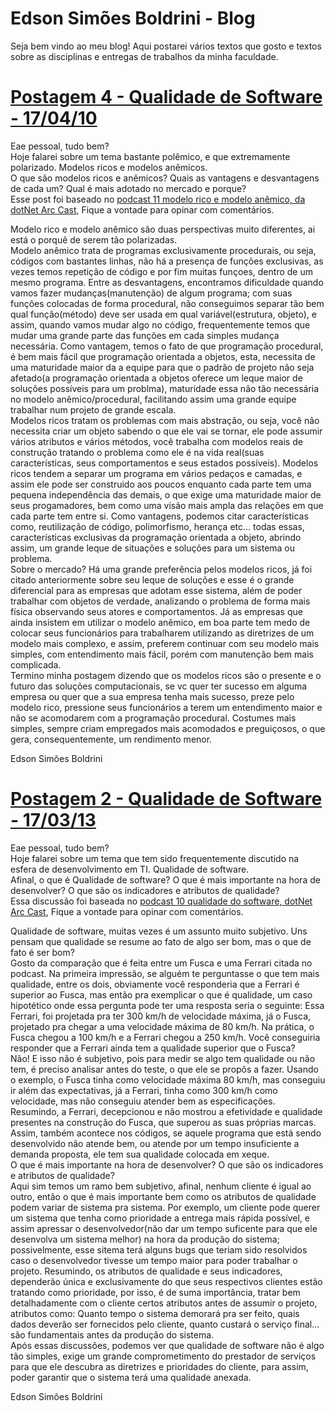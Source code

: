 # Edson Simões Boldrini - Blog

Seja bem vindo ao meu blog!
Aqui postarei vários textos que gosto e textos sobre as disciplinas e entregas de trabalhos da minha faculdade.<br>


# [Postagem 4 - Qualidade de Software - 17/04/10](https://github.com/edsonsb96/blog/blob/master/Postagem%202%20-%20Qualidade%20de%20Software.md)

Eae pessoal, tudo bem?<br>
Hoje falarei sobre um tema bastante polêmico, e que extremamente polarizado. Modelos ricos e modelos anêmicos.<br>
O que são modelos ricos e anêmicos? Quais as vantagens e desvantagens de cada um? Qual é mais adotado no mercado e porque?<br>
Esse post foi baseado no [podcast 11 modelo rico e modelo anêmico, da dotNet Arc Cast](http://podcast.dotnetarchitects.net/2010/03/podcast-11-modelo-anemico/), Fique a vontade para opinar com comentários.<br>

Modelo rico e modelo anêmico são duas perspectivas muito diferentes, ai está o porquê de serem tão polarizadas. <br>
Modelo anêmico trata de programas exclusivamente procedurais, ou seja, códigos com bastantes linhas, não há a presença de funções exclusivas, as vezes temos repetição de código e por fim muitas funçoes, dentro de um mesmo programa. Entre as desvantagens, encontramos dificuldade quando vamos fazer mudanças(manutenção) de algum programa; com suas funções colocadas de forma procedural, não conseguimos separar tão bem qual função(método) deve ser usada em qual variável(estrutura, objeto), e assim, quando vamos mudar algo no código, frequentemente temos que mudar uma grande parte das funções em cada simples mudança necessária. Como vantagem, temos o fato de que programação procedural, é bem mais fácil que programação orientada a objetos, esta, necessita de uma maturidade maior da a equipe para que o padrão de projeto não seja afetado(a programação orientada a objetos oferece um leque maior de soluções possíveis para um problma), maturidade essa não tão necessária no modelo anêmico/procedural, facilitando assim uma grande equipe trabalhar num projeto de grande escala.<br>
Modelos ricos tratam os problemas com mais abstração, ou seja, você não necessita criar um objeto sabendo o que ele vai se tornar, ele pode assumir vários atributos e vários métodos, você trabalha com modelos reais de construção tratando o problema como ele é na vida real(suas características, seus comportamentos e seus estados possíveis). Modelos ricos tendem a separar um programa em vários pedaços e camadas, e assim ele pode ser construido aos poucos enquanto cada parte tem uma pequena independência das demais, o que exige uma maturidade maior de seus progamadores, bem como uma visão mais ampla das relações em que cada parte tem entre si. Como vantagens, podemos citar características como, reutilização de código, polimorfismo, herança etc... todas essas, características exclusivas da programação orientada a objeto, abrindo assim, um grande leque de situações e soluções para um sistema ou problema.<br>
Sobre o mercado? Há uma grande preferência pelos modelos ricos, já foi citado anteriormente sobre seu leque de soluções e esse é o grande diferencial para as empresas que adotam esse sistema, além de poder trabalhar com objetos de verdade, analizando o problema de forma mais física observando seus atores e comportamentos. Já as empresas que ainda insistem em utilizar o modelo anêmico, em boa parte tem medo de colocar seus funcionários para trabalharem utilizando as diretrizes de um modelo mais complexo, e assim, preferem continuar com seu modelo mais simples, com entendimento mais fácil, porém com manutenção bem mais complicada. <br>
Termino minha postagem dizendo que os modelos ricos são o presente e o futuro das soluções computacionais, se vc quer ter sucesso em alguma empresa ou quer que a sua empresa tenha mais sucesso, preze pelo modelo rico, pressione seus funcionários a terem um entendimento maior e não se acomodarem com a programação procedural. Costumes mais simples, sempre criam empregados mais acomodados e preguiçosos, o que gera, consequentemente, um rendimento menor.<br>

Edson Simões Boldrini<br>

# [Postagem 2 - Qualidade de Software - 17/03/13](https://github.com/edsonsb96/blog/blob/master/Postagem%202%20-%20Qualidade%20de%20Software.md)

Eae pessoal, tudo bem?<br>
Hoje falarei sobre um tema que tem sido frequentemente discutido na esfera de desenvolvimento em TI. Qualidade de software.<br>
Afinal, o que é Qualidade de software? O que é mais importante na hora de desenvolver? O que são os indicadores e atributos de qualidade?<br>
Essa discussão foi baseada no [podcast 10 qualidade do software, dotNet Arc Cast](http://podcast.dotnetarchitects.net/2010/02/podcast-10-qualidade-de-software/), Fique a vontade para opinar com comentários.<br>

Qualidade de software, muitas vezes é um assunto muito subjetivo. Uns pensam que qualidade se resume ao fato de algo ser bom, mas o que de fato é ser bom?<br>
Gosto da comparação que é feita entre um Fusca e uma Ferrari citada no podcast. Na primeira impressão, se alguém te perguntasse o que tem mais qualidade, entre os dois, obviamente você responderia que a Ferrari é superior ao Fusca, mas então pra exemplicar o que é qualidade, um caso hipotético onde essa pergunta pode ter uma resposta seria o seguinte: Essa Ferrari, foi projetada pra ter 300 km/h de velocidade máxima, já o Fusca, projetado pra chegar a uma velocidade máxima de 80 km/h. Na prática, o Fusca chegou a 100 km/h e a Ferrari chegou a 250 km/h. Você conseguiria responder que a Ferrari ainda tem a qualidade superior que o Fusca?<br>
Não! E isso não é subjetivo, pois para medir se algo tem qualidade ou não tem, é preciso analisar antes do teste, o que ele se propôs a fazer. Usando o exemplo, o Fusca tinha como velocidade máxima 80 km/h, mas conseguiu ir além das expectativas, já a Ferrari, tinha como 300 km/h como velocidade, mas não conseguiu atender bem as especificações. Resumindo, a Ferrari, decepcionou e não mostrou a efetividade e qualidade presentes na construção do Fusca, que superou as suas próprias marcas.<br>
Assim, também acontece nos códigos, se aquele programa que está sendo desenvolvido não atende bem, ou atende por um tempo insuficiente a demanda proposta, ele tem sua qualidade colocada em xeque.<br>
O que é mais importante na hora de desenvolver? O que são os indicadores e atributos de qualidade?<br>
Aqui sim temos um ramo bem subjetivo, afinal, nenhum cliente é igual ao outro, então o que é mais importante bem como os atributos de qualidade podem variar de sistema pra sistema. Por exemplo, um cliente pode querer um sistema que tenha como prioridade a entrega mais rápida possível, e assim apressar o desenvolvedor(não dar um tempo suficente para que ele desenvolva um sistema melhor) na hora da produção do sistema; possivelmente, esse sitema terá alguns bugs que teriam sido resolvidos caso o desenvolvedor tivesse um tempo maior para poder trabalhar o projeto. Resumindo, os atributos de qualidade e seus indicadores, dependerão única e exclusivamente do que seus respectivos clientes estão tratando como prioridade, por isso, é de suma importância, tratar bem detalhadamente com o cliente certos atributos antes de assumir o projeto, atributos como: Quanto tempo o sistema demorará pra ser feito, quais dados deverão ser fornecidos pelo cliente, quanto custará o serviço final... são fundamentais antes da produção do sistema.<br>
Após essas discussões, podemos ver que qualidade de software não é algo tão simples, exige um grande comprometimento do prestador de serviços para que ele descubra as diretrizes e prioridades do cliente, para assim, poder garantir que o sistema terá uma qualidade anexada.<br>

Edson Simões Boldrini<br>
